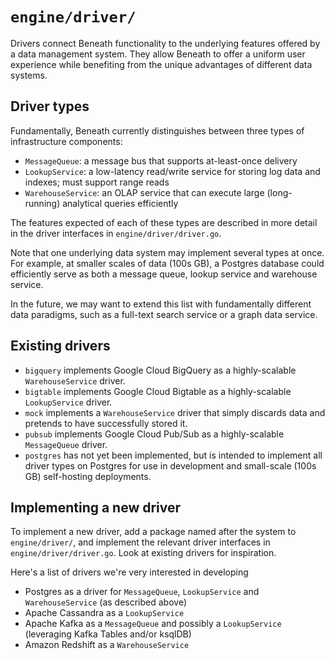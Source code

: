 # `engine/driver/`

Drivers connect Beneath functionality to the underlying features offered by a data management system. They allow Beneath to offer a uniform user experience while benefiting from the unique advantages of different data systems.

## Driver types

Fundamentally, Beneath currently distinguishes between three types of infrastructure components:

- `MessageQueue`: a message bus that supports at-least-once delivery
- `LookupService`: a low-latency read/write service for storing log data and indexes; must support range reads
- `WarehouseService`: an OLAP service that can execute large (long-running) analytical queries efficiently

The features expected of each of these types are described in more detail in the driver interfaces in `engine/driver/driver.go`.

Note that one underlying data system may implement several types at once. For example, at smaller scales of data (100s GB), a Postgres database could efficiently serve as both a message queue, lookup service and warehouse service.

In the future, we may want to extend this list with fundamentally different data paradigms, such as a full-text search service or a graph data service.

## Existing drivers

- `bigquery` implements Google Cloud BigQuery as a highly-scalable `WarehouseService` driver.
- `bigtable` implements Google Cloud Bigtable as a highly-scalable `LookupService` driver.
- `mock` implements a `WarehouseService` driver that simply discards data and pretends to have successfully stored it.
- `pubsub` implements Google Cloud Pub/Sub as a highly-scalable `MessageQueue` driver.
- `postgres` has not yet been implemented, but is intended to implement all driver types on Postgres for use in development and small-scale (100s GB) self-hosting deployments.

## Implementing a new driver

To implement a new driver, add a package named after the system to `engine/driver/`, and implement the relevant driver interfaces in `engine/driver/driver.go`. Look at existing drivers for inspiration.

Here's a list of drivers we're very interested in developing

- Postgres as a driver for `MessageQueue`, `LookupService` and `WarehouseService` (as described above)
- Apache Cassandra as a `LookupService`
- Apache Kafka as a `MessageQueue` and possibly a `LookupService` (leveraging Kafka Tables and/or ksqlDB)
- Amazon Redshift as a `WarehouseService`
